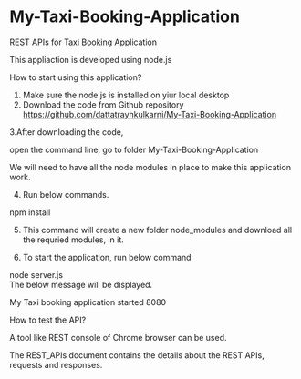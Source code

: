 # My-Taxi-Booking-Application
REST APIs for Taxi Booking Application

This appliaction is developed using node.js 

How to start using this application?

1. Make sure the node.js is installed on yiur local desktop
2. Download the code from Github repository
https://github.com/dattatrayhkulkarni/My-Taxi-Booking-Application

3.After downloading the code, 

open the command line, go to folder My-Taxi-Booking-Application

We will need to have all the node modules in place to make this application work.

4. Run below commands.

npm install

5. This command will create a new folder node_modules and download all the requried modules, in it.

6. To start the application, run below command

node server.js			
The below message will be displayed.

My Taxi booking application started 8080


How to test the API?

A tool like REST console of Chrome browser can be used.

The REST_APIs document contains the details about the REST APIs, requests and responses.

